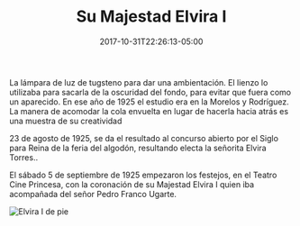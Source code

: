 ﻿---
title: "Su Majestad Elvira I"
description: "Su Majestad Elvira I Reina del Algodón de 1925 de pie, Torreón Caoh."
slug: "c"
image: pic13.jpg
keywords: ""
categories: 
    - ""
    - ""
date: 2017-10-31T22:26:13-05:00
draft: false
---

La lámpara de luz de tugsteno para dar una ambientación. El lienzo lo utilizaba para sacarla de la oscuridad del fondo, para evitar que fuera como un aparecido. En ese año de 1925 el estudio era en la Morelos y Rodríguez. La manera de acomodar la cola envuelta en lugar de hacerla hacia atrás es una muestra de su creatividad

23 de agosto de 1925, se da el resultado al concurso abierto por el Siglo para Reina de la feria del algodón, resultando electa la señorita Elvira Torres.. 

El sábado 5 de septiembre de 1925 empezaron los festejos, en el Teatro Cine Princesa, con la coronación de su Majestad Elvira I quien iba acompañada del señor Pedro Franco Ugarte.

![Elvira I de pie](https://claudiaguerreros.github.io/juliososa/img/pic13.jpg)


